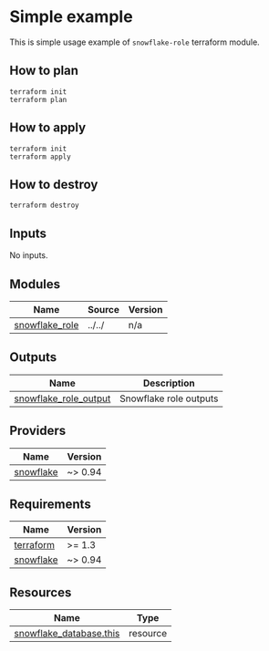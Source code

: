 # Simple example

This is simple usage example of `snowflake-role` terraform module.

## How to plan

```shell
terraform init
terraform plan
```

## How to apply

```shell
terraform init
terraform apply
```

## How to destroy

```shell
terraform destroy
```


<!-- BEGIN_TF_DOCS -->




## Inputs

No inputs.

## Modules

| Name | Source | Version |
|------|--------|---------|
| <a name="module_snowflake_role"></a> [snowflake\_role](#module\_snowflake\_role) | ../../ | n/a |

## Outputs

| Name | Description |
|------|-------------|
| <a name="output_snowflake_role_output"></a> [snowflake\_role\_output](#output\_snowflake\_role\_output) | Snowflake role outputs |

## Providers

| Name | Version |
|------|---------|
| <a name="provider_snowflake"></a> [snowflake](#provider\_snowflake) | ~> 0.94 |

## Requirements

| Name | Version |
|------|---------|
| <a name="requirement_terraform"></a> [terraform](#requirement\_terraform) | >= 1.3 |
| <a name="requirement_snowflake"></a> [snowflake](#requirement\_snowflake) | ~> 0.94 |

## Resources

| Name | Type |
|------|------|
| [snowflake_database.this](https://registry.terraform.io/providers/Snowflake-Labs/snowflake/latest/docs/resources/database) | resource |
<!-- END_TF_DOCS -->
